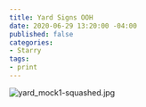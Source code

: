 ```yaml
---
title: Yard Signs OOH
date: 2020-06-29 13:20:00 -04:00
published: false
categories:
- Starry
tags:
- print
---
```


![yard_mock1-squashed.jpg](/uploads/yard_mock1-squashed.jpg)